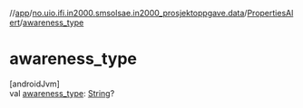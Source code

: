//[app](../../../index.md)/[no.uio.ifi.in2000.smsolsae.in2000_prosjektoppgave.data](../index.md)/[PropertiesAlert](index.md)/[awareness_type](awareness_type.md)

# awareness_type

[androidJvm]\
val [awareness_type](awareness_type.md): [String](https://kotlinlang.org/api/latest/jvm/stdlib/kotlin/-string/index.html)?
